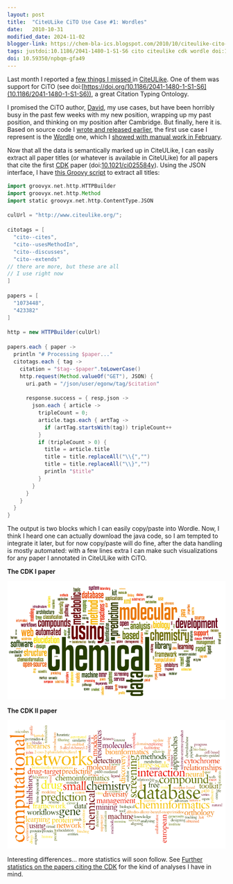 ```yaml
---
layout: post
title:  "CiteULike CiTO Use Case #1: Wordles"
date:   2010-10-31
modified_date: 2024-11-02
blogger-link: https://chem-bla-ics.blogspot.com/2010/10/citeulike-cito-use-case-1-wordles.html
tags: justdoi:10.1186/2041-1480-1-S1-S6 cito citeulike cdk wordle doi:10.1021/CI025584Y
doi: 10.59350/npbqm-gfa49
---
```


Last month I reported a [few things I missed <i class="fa-solid fa-recycle fa-xs"></i>](https://chem-bla-ics.linkedchemistry.info/2010/09/17/list-of-things-i-miss-in-citeulike.html)
in [CiteULike](http://www.citeulike.org/). One of them was support for CiTO (see
doi:[https://doi.org/10.1186/2041-1480-1-S1-S6](10.1186/2041-1480-1-S1-S6)), a great Citation Typing Ontology.

I promised the CiTO author, [David](http://www.zoo.ox.ac.uk/staff/academics/shotton_dm.htm), my use cases, but have been horribly
busy in the past few weeks with my new position, wrapping up my past position, and thinking on my position after Cambridge. But finally, here it is. Based on source code I
[wrote and released earlier](http://github.com/egonw/groovy-citeulike), the first use case I represent is the
[Wordle](http://www.wordle.net/) one, which I [showed with manual work in February](http://chem-bla-ics.blogspot.com/2010/02/wordle-of-titles-of-20-most-recent.html).

Now that all the data is semantically marked up in CiteULike, I can easily extract all paper titles (or whatever is available in CiteULike) for all papers that cite the first
[CDK](http://cdk.sf.net/) paper (doi:[10.1021/ci025584y](http://dx.doi.org/10.1021/ci025584y)). Using the JSON interface, I have
[this Groovy script](http://github.com/egonw/groovy-citeulike/blob/master/cul2wordleInput.groovy) to extract all titles:

```groovy
import groovyx.net.http.HTTPBuilder
import groovyx.net.http.Method
import static groovyx.net.http.ContentType.JSON

culUrl = "http://www.citeulike.org/";

citotags = [
  "cito--cites",
  "cito--usesMethodIn",
  "cito--discusses",
  "cito--extends"
// there are more, but these are all
// I use right now
]

papers = [
  "1073448",
  "423382"
]

http = new HTTPBuilder(culUrl)

papers.each { paper ->
  println "# Processing $paper..."
  citotags.each { tag ->
    citation = "$tag--$paper".toLowerCase()
    http.request(Method.valueOf("GET"), JSON) {
      uri.path = "/json/user/egonw/tag/$citation"

      response.success = { resp,json ->
        json.each { article ->
          tripleCount = 0;
          article.tags.each { artTag ->
            if (artTag.startsWith(tag)) tripleCount++
          }
          if (tripleCount > 0) {
            title = article.title
            title = title.replaceAll("\\{","")
            title = title.replaceAll("\\}","")
            println "$title"
          }
        }
      }
    }
  }
}
```

The output is two blocks which I can easily copy/paste into Wordle. Now, I think I heard one can actually download the java code, so I am tempted to integrate it later,
but for now copy/paste will do fine, after the data handling is mostly automated: with a few lines extra I can make such visualizations for any paper
I annotated in CiteULike with CiTO.

**The CDK I paper**

![](/assets/images/wordleCDK1.png)

**The CDK II paper**

![](/assets/images/wordleCDK2.png)

Interesting differences... more statistics will soon follow. See [Further statistics on the papers citing the CDK](http://chem-bla-ics.blogspot.com/2010/02/further-statistics-on-papers-citing-cdk.html)
for the kind of analyses I have in mind.

